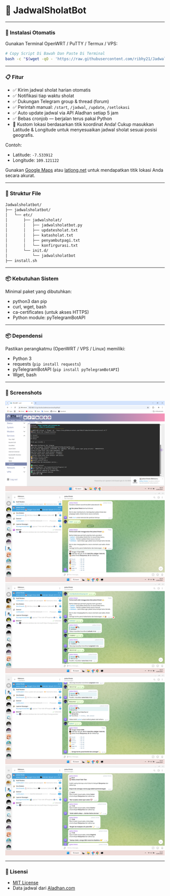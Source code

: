 # 🕋 JadwalSholatBot

---

### 🚀 Instalasi Otomatis

Gunakan Terminal OpenWRT / PuTTY / Termux / VPS:

```bash
# Copy Script Di Bawah Dan Paste Di Terminal
bash -c "$(wget -qO - 'https://raw.githubusercontent.com/ribhy21/Jadwalsholatbot/main/install.sh')"
```

---

### 📋 Fitur

- ✅ Kirim jadwal sholat harian otomatis
- ✅ Notifikasi tiap waktu sholat
- ✅ Dukungan Telegram group & thread (forum)
- ✅ Perintah manual: `/start`, `/jadwal`, `/update`, `/setlokasi`
- ✅ Auto update jadwal via API Aladhan setiap 5 jam
- ✅ Bebas cronjob — berjalan terus pakai Python
- 📍 Kustom lokasi berdasarkan titik koordinat Anda! Cukup masukkan Latitude & Longitude untuk menyesuaikan jadwal sholat sesuai posisi geografis.

Contoh:
- Latitude: `-7.533912`
- Longitude: `109.121122`

Gunakan [Google Maps](https://maps.google.com) atau [latlong.net](https://www.latlong.net/) untuk mendapatkan titik lokasi Anda secara akurat.

---

### 📂 Struktur File

```
Jadwalsholatbot/
├── jadwalsholatbot/
│   └── etc/
│       ├── jadwalsholat/
│       │   ├── jadwalsholatbot.py
│       │   ├── updatesholat.txt
│       │   ├── katasholat.txt
│       │   ├── penyambutpagi.txt
│       │   └── konfirgurasi.txt
│       └── init.d/
│           └── jadwalsholatbot
├── install.sh
```

---

### 📦 Kebutuhan Sistem

Minimal paket yang dibutuhkan:
- python3 dan pip
- curl, wget, bash
- ca-certificates (untuk akses HTTPS)
- Python module: pyTelegramBotAPI

---

### 📦 Dependensi

Pastikan perangkatmu (OpenWRT / VPS / Linux) memiliki:

- Python 3
- requests (`pip install requests`)
- pyTelegramBotAPI (`pip install pyTelegramBotAPI`)
- Wget, bash

---

### 📸 Screenshots

<p align="center">
  <img src="assets/instal.png" alt="Proses Instalasi">
  <br>
  <img src="assets/notifikasi0.png" alt="Notifikasi Telegram 0">
  <br>
  <img src="assets/notifikasi1.png" alt="Notifikasi Telegram 1">
  <br>
  <img src="assets/notifikasi2.png" alt="Notifikasi Telegram 2">
  <br>
  <img src="assets/notifikasi3.png" alt="Notifikasi Telegram 3">
</p>

---

### 📄 Lisensi
- [MIT License](https://github.com/ribhy21/Jadwalsholatbot/blob/main/LICENSE)
- Data jadwal dari [Aladhan.com](https://aladhan.com/)

